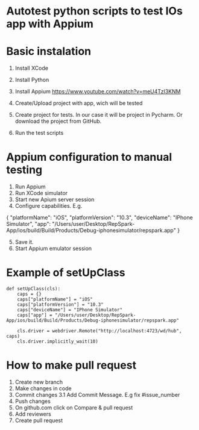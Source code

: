 # Autotest python scripts to test IOs app with Appium

# Basic instalation 

1. Install XCode
2. Install Python
3. Install Appium https://www.youtube.com/watch?v=meU4TzI3KNM

4. Create/Upload project with app, wich will be tested
5. Create project for tests. In our case it will be project in Pycharm. Or download the project from GitHub. 
6. Run the test scripts

# Appium configuration to manual testing

1. Run Appium
2. Run XCode simulator
3. Start new Apium server session
4. Configure capabilities. E.g.

{
  "platformName": "iOS",
  "platformVersion": "10.3",
  "deviceName": "IPhone Simulator",
  "app": "/Users/user/Desktop/RepSpark-App/ios/build/Build/Products/Debug-iphonesimulator/repspark.app"
}

5. Save it. 
6. Start Appium emulator session

# Example of setUpClass

    def setUpClass(cls):
        caps = {}
        caps["platformName"] = "iOS"
        caps["platformVersion"] = "10.3"
        caps["deviceName"] = "IPhone Simulator"
        caps["app"] = "/Users/user/Desktop/RepSpark-App/ios/build/Build/Products/Debug-iphonesimulator/repspark.app"

        cls.driver = webdriver.Remote("http://localhost:4723/wd/hub", caps)
        cls.driver.implicitly_wait(10)
# How to make pull request 
1. Create new branch 
2. Make changes in code
3. Commit changes
3.1 Add Commit Message. E.g fix #issue_number
4. Push changes
5. On github.com click on Compare & pull request
6. Add reviewers
7. Create pull request
